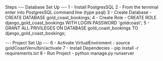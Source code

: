 Steps
--- Database Set Up ---
1 - Install PostgresSQL
2 - From the terminal enter into PostgresSQL command line (type psql)
3 - Create Database - CREATE DATABASE gold_coast_bookings;
4 - Create Role - CREATE ROLE django_gold_coast_bookings WITH LOGIN PASSWORD 'goldcoast';
5 - GRANT ALL PRIVILEGES ON DATABASE gold_coast_bookings TO django_gold_coast_bookings;

--- Project Set Up ---
6 - Activate VirtualEnviroment - source goldCoastVenv/bin/activate
7 - Install Dependecies - pip install -r requirements.txt
8 - Run Project - python manage.py runserver

